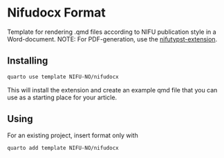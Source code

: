 # Nifudocx Format
Template for rendering .qmd files according to NIFU publication style in a Word-document.
NOTE: For PDF-generation, use the [nifutypst-extension](http://www.github.com/NIFU-NO/nifutypst).

## Installing

```bash
quarto use template NIFU-NO/nifudocx
```

This will install the extension and create an example qmd file that you can use as a starting place for your article.

## Using

For an existing project, insert format only with
```bash
quarto add template NIFU-NO/nifudocx
```
